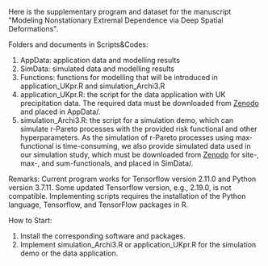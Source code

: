 Here is the supplementary program and dataset for the manuscript "Modeling Nonstationary Extremal Dependence via Deep Spatial Deformations".


Folders and documents in Scripts&Codes:
1. AppData: application data and modelling results
2. SimData: simulated data and modelling results
3. Functions: functions for modelling that will be introduced in application_UKpr.R and simulation_Archi3.R
4. application_UKpr.R: the script for the data application with UK precipitation data. The required data must be downloaded from [Zenodo](https://zenodo.org/records/15459157) and placed in AppData/. 
5. simulation_Archi3.R: the script for a simulation demo, which can simulate r-Pareto processes with the provided risk functional and other hyperparameters. As the simulation of r-Pareto processes using max-functional is time-consuming, we also provide simulated data used in our simulation study, which must be downloaded from [Zenodo](https://zenodo.org/records/15459157) for site-, max-, and sum-functionals, and placed in SimData/. 


Remarks: Current program works for Tensorflow version 2.11.0 and Python version 3.7.11. Some updated Tensorflow version, e.g., 2.19.0, is not compatible. Implementing scripts requires the installation of the Python language, Tensorflow, and TensorFlow packages in R.


How to Start:
1. Install the corresponding software and packages.
2. Implement simulation_Archi3.R or application_UKpr.R for the simulation demo or the data application.

